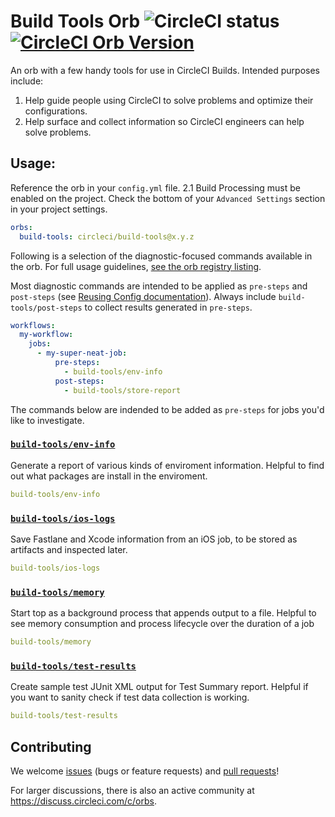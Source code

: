 # Build Tools Orb ![CircleCI status](https://circleci.com/gh/CircleCI-Public/build-tools-orb.svg "CircleCI status") [![CircleCI Orb Version](https://img.shields.io/badge/endpoint.svg?url=https://badges.circleci.io/orb/circleci/build-tools)](https://circleci.com/orbs/registry/orb/circleci/build-tools)

An orb with a few handy tools for use in CircleCI Builds. Intended purposes include:

1. Help guide people using CircleCI to solve problems and optimize their configurations.
2. Help surface and collect information so CircleCI engineers can help solve problems.

## Usage:

Reference the orb in your `config.yml` file. 2.1 Build Processing must be enabled on the project. Check the bottom of your `Advanced Settings` section in your project settings.

```yaml
orbs:
  build-tools: circleci/build-tools@x.y.z
```

Following is a selection of the diagnostic-focused commands available in the orb. For full usage guidelines, [see the orb registry listing](https://circleci.com/orbs/registry/orb/circleci/build-tools).

Most diagnostic commands are intended to be applied as `pre-steps` and `post-steps` (see [Reusing Config documentation](https://circleci.com/docs/2.0/reusing-config/#using-pre-and-post-steps)). Always include `build-tools/post-steps` to collect results generated in `pre-steps`.

```yaml
workflows:
  my-workflow:
    jobs:
      - my-super-neat-job:
          pre-steps:
            - build-tools/env-info
          post-steps:
            - build-tools/store-report
```

The commands below are indended to be added as `pre-steps` for jobs you'd like to investigate.

### [`build-tools/env-info`](https://circleci.com/orbs/registry/orb/circleci/build-tools#commands-env-info)
Generate a report of various kinds of enviroment information. Helpful to find out what packages are install in the enviroment.

```yaml
build-tools/env-info
```

### [`build-tools/ios-logs`](https://circleci.com/orbs/registry/orb/circleci/build-tools#commands-ios-logs)
Save Fastlane and Xcode information from an iOS job, to be stored as artifacts and inspected later.

```yaml
build-tools/ios-logs
```

### [`build-tools/memory`](https://circleci.com/orbs/registry/orb/circleci/build-tools#commands-memory)
Start top as a background process that appends output to a file. Helpful to see memory consumption and process lifecycle over the duration of a job

```yaml
build-tools/memory
```

### [`build-tools/test-results`](https://circleci.com/orbs/registry/orb/circleci/build-tools#commands-test-results)
Create sample test JUnit XML output for Test Summary report. Helpful if you want to sanity check if test data collection is working.

```yaml
build-tools/test-results
```

## Contributing
We welcome [issues](https://github.com/CircleCI-Public/build-tools-orb/issues) (bugs or feature requests) and [pull requests](https://github.com/CircleCI-Public/build-tools-orb/pulls)!

For larger discussions, there is also an active community at https://discuss.circleci.com/c/orbs.
